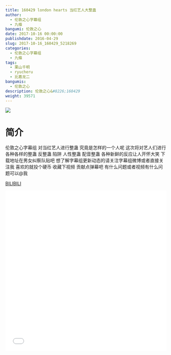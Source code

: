 ```yaml
---
title: 160429 london hearts 当红艺人大整蛊
author: 
  - 伦敦之心字幕组
  - 九條
bangumi: 伦敦之心
date: 2017-10-16 00:00:00
publishdate: 2016-04-29
slug: 2017-10-16_160429_5218269
categories: 
  - 伦敦之心字幕组
  - 九條
tags: 
  - 栗山千明
  - ryucheru
  - 比嘉龙二
bangumis: 
  - 伦敦之心
description: 伦敦之心&#8226;160429
weight: 39571
---
```


![](https://i.imgur.com/i8VWDX1.jpg)

# 简介  
伦敦之心字幕组 对当红艺人进行整蛊 究竟是怎样的一个人呢 这次将对艺人们进行各种各样的整蛊 反整蛊 陷阱 人性整蛊 配音整蛊 各种新鲜的反应让人开怀大笑 下载地址在男女纠察队贴吧 想了解字幕组更新动态的请关注字幕组微博或者直接关注我 喜欢的就投个硬币 收藏下视频 贡献点弹幕吧
有什么问题或者视频有什么问题可以@我

  [BILIBILI](https://www.bilibili.com/video/av5218269/)


<div class="vcontainer">  <iframe class='video' src="//www.bilibili.com/blackboard/player.html?aid=5218269" width="100%" height="500" frameborder="0" allowfullscreen="allowfullscreen"></iframe></div>
